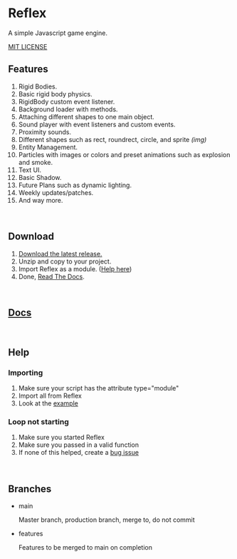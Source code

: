 # Reflex

A simple Javascript game engine.

[MIT LICENSE](./LICENSE)

## Features

1. Rigid Bodies.
2. Basic rigid body physics.
3. RigidBody custom event listener.
4. Background loader with methods.
5. Attaching different shapes to one main object.
6. Sound player with event listeners and custom events.
7. Proximity sounds.
8. Different shapes such as rect, roundrect, circle, and sprite _(img)_
9.  Entity Management.
10. Particles with images or colors and preset animations such as explosion and smoke.
11. Text UI.
12. Basic Shadow.
13. Future Plans such as dynamic lighting.
14. Weekly updates/patches.
15. And way more.

<br>

## Download

1. [Download the latest release.](https://github.com/ksplatdev/Reflex/releases/latest)
2. Unzip and copy to your project.
3. Import Reflex as a module. ([Help here](#help))
4. Done, [Read The Docs](https://ksplatdev.github.io/Reflex/index.html).


<br>

## [Docs](https://ksplatdev.github.io/Reflex/index.html)

<br>

## Help

### Importing

1. Make sure your script has the attribute type="module"
2. Import all from Reflex
3. Look at the [example](test/test.js)

### Loop not starting

1. Make sure you started Reflex
2. Make sure you passed in a valid function
3. If none of this helped, create a [bug issue](https://github.com/ksplatdev/Reflex/issues/new?assignees=&labels=bug&template=bug_report.md&title=)

<br>

## Branches

- main

    Master branch, production branch, merge to, do not commit

- features

    Features to be merged to main on completion
